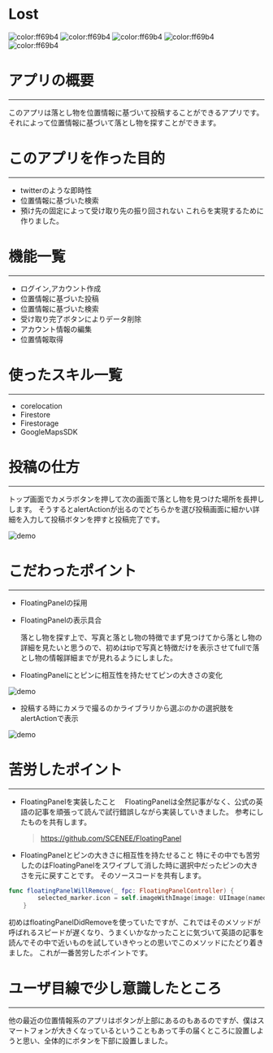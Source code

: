 # Lost

![color:ff69b4](https://img.shields.io/badge/swift-5.0-00FF00.svg?longCache=true)
![color:ff69b4](https://img.shields.io/badge/license-MIT-C0C0C0.svg?longCache=true)
![color:ff69b4](https://img.shields.io/badge/Twitter-@kai20000803-FFFF00.svg?longCache=true)
![color:ff69b4](https://img.shields.io/badge/GoogleMapsSDK-4.0-FF6600.svg?longCache=true)
![color:ff69b4](https://img.shields.io/badge/Firebase-5.0.0-FF0000.svg?longCache=true)

# アプリの概要
---
このアプリは落とし物を位置情報に基づいて投稿することができるアプリです。それによって位置情報に基づいて落とし物を探すことができます。


# このアプリを作った目的
---
- twitterのような即時性
- 位置情報に基づいた検索
- 預け先の固定によって受け取り先の振り回されない
 これらを実現するために作りました。

# 機能一覧
---
- ログイン,アカウント作成
- 位置情報に基づいた投稿
- 位置情報に基づいた検索
- 受け取り完了ボタンによりデータ削除
- アカウント情報の編集
- 位置情報取得

# 使ったスキル一覧
---
- corelocation
- Firestore
- Firestorage
- GoogleMapsSDK

# 投稿の仕方
---
トップ画面でカメラボタンを押して次の画面で落とし物を見つけた場所を長押しします。
そうするとalertActionが出るのでどちらかを選び投稿画面に細かい詳細を入力して投稿ボタンを押すと投稿完了です。

![demo](https://gyazo.com/78efd74ea5358f06d6434e1e00a6d2fb/raw)
# こだわったポイント
---
- FloatingPanelの採用
- FloatingPanelの表示具合

  落とし物を探す上で、写真と落とし物の特徴でまず見つけてから落とし物の詳細を見たいと思うので、初めはtipで写真と特徴だけを表示させてfullで落とし物の情報詳細までが見れるようにしました。
- FloatingPanelにとピンに相互性を持たせてピンの大きさの変化

![demo](https://gyazo.com/fe7318b98609bdb8bc0093e7cda52e3a/raw)

- 投稿する時にカメラで撮るのかライブラリから選ぶのかの選択肢をalertActionで表示


 ![demo](https://gyazo.com/bb3a8684d647fb9714fe0505f04ae7ae/raw)
 
 
# 苦労したポイント
---
- FloatingPanelを実装したこと
　FloatingPanelは全然記事がなく、公式の英語の記事を頑張って読んで試行錯誤しながら実装していきました。
  参考にしたものを共有します。
  > https://github.com/SCENEE/FloatingPanel
 
- FloatingPanelとピンの大きさに相互性を持たせること
 特にその中でも苦労したのはFloatingPanelをスワイプして消した時に選択中だったピンの大きさを元に戻すことです。
そのソースコードを共有します。


```swift:SearchViewController.swift
func floatingPanelWillRemove(_ fpc: FloatingPanelController) {
        selected_marker.icon = self.imageWithImage(image: UIImage(named: "pin")!, scaledToSize: CGSize(width: 32.0, height: 37.0))
    }
```

初めはfloatingPanelDidRemoveを使っていたですが、これではそのメソッドが呼ばれるスピードが遅くなり、うまくいかなかったことに気づいて英語の記事を読んでその中で近いものを試していきやっとの思いでこのメソッドにたどり着きました。
これが一番苦労したポイントです。

# ユーザ目線で少し意識したところ
---
他の最近の位置情報系のアプリはボタンが上部にあるのもあるのですが、僕はスマートフォンが大きくなっているということもあって手の届くところに設置しようと思い、全体的にボタンを下部に設置しました。


